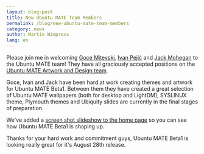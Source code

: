```yaml
---
layout: blog-post
title: New Ubuntu MATE Team Members
permalink: /blog/new-ubuntu-mate-team-members
category: news
author: Martin Wimpress
lang: en
---
```


Please join me in welcoming [Goce Mitevski](http://nicer2.com/),
[Ivan Pejić](https://plus.google.com/113587242852192152625/)
and [Jack Mohegan](https://plus.google.com/101312215214323407176/)
to the Ubuntu MATE team! They have all graciously accepted positions
on the [Ubuntu MATE Artwork and Design team](/team/).

Goce, Ivan and Jack have been hard at work creating themes and artwork
for Ubuntu MATE Beta1. Between them they have created a great selection
of Ubuntu MATE wallpapers (both for desktop and LightDM), SYSLINUX theme,
Plymouth themes and Ubiquity slides are currently in the final stages of
preparation.

We've added a [screen shot slideshow to the home page](/) so you
can see how Ubuntu MATE Beta1 is shaping up.

Thanks for your hard work and commitment guys, Ubuntu MATE Beta1 is
looking really great for it's August 28th release.
